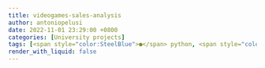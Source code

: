 ```yaml
---
title: videogames-sales-analysis
author: antoniopelusi
date: 2022-11-01 23:29:00 +0800
categories: [University projects]
tags: [<span style="color:SteelBlue">●</span> python, <span style="color:chocolate">●</span> jupyter notebook]
render_with_liquid: false
---
```

<!-- 
> this project was developed for an university exam.
{: .prompt-info }

Exploratory analysis and correlation between sales of video games and consoles in the world.

## Index
0. **Introduction**

1. **Data Collection**

     - Video game sales dataset

     - Console sales dataset

2. **Data Processing**

     - Cleanup of datasets

     - Validity check of global sales

     - Publisher control with few published games

3. **Exploratory analysis**
    
     - Videogame datasets
    
     - Dataset consoles

4. **Testing**
     - Correlation calculation between video game sales in the various regions

     - Calculation of the monotonic correlation between the sale of a console and the sale of videogames developed for the same console

     - Calculation of the monotonic correlation between the number of video games developed and video game sales
    
5. **Results and conclusions**

## Repository files
- Analysis written in **Python** on a **Jupyter notebook** *(videogames-sales-analysis.ipynb)*, uses the following libraries:

   - **Pandas** (Import of datasets)
   
   - **NumPy** (Math functions)
   
   - **MissingNo** (Displaying null values in datasets)
   
   - **MatPlotLib** (Graphs and statistics)
   
   - **Seaborn** (Charts and stats)
   
- Game scraping script from [vgChartz](https://www.vgchartz.com/gamedb/) written in **Python** *(vgchartz-scraper.ipynb)*

- Video game sales dataset obtained from the scraping of [vgChartz](https://www.vgchartz.com/gamedb/) *(vgsales.csv)*

- Console sales dataset retrieved from [Kaggle.com](https://www.kaggle.com/datasets/jaimepazlopes/game-console-manufactor-and-sales) *(console.csv)* -->
